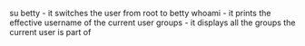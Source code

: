 su betty - it switches the user from root to betty
whoami - it prints the effective username of the current user
groups - it displays all the groups the current user is part of
